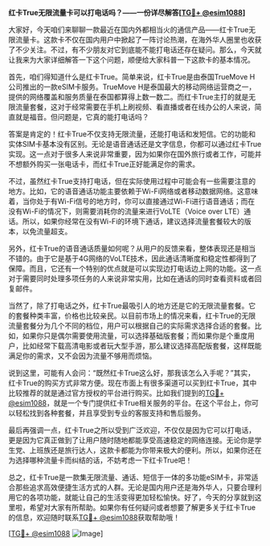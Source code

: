 **红卡True无限流量卡可以打电话吗？——一份详尽解答[[TG💪+ @esim1088](https://t.me/s/esim1088)]**

大家好，今天咱们来聊聊一款最近在国内外都相当火的通信产品——红卡True无限流量卡。这款卡不仅在国内用户中掀起了一阵讨论热潮，在海外华人圈里也收获了不少关注。不过，有不少朋友对它到底能不能打电话还存在疑问。那么，今天就让我来为大家详细解答一下这个问题，顺便给大家科普一下这款卡的基本情况。

首先，咱们得知道什么是红卡True。简单来说，红卡True是由泰国TrueMove H公司推出的一款eSIM卡服务。TrueMove H是泰国最大的移动网络运营商之一，提供的网络覆盖和服务质量在泰国都算得上数一数二。而红卡True主打的就是无限流量套餐，这对于经常需要在手机上刷视频、看直播或者在线办公的人来说，简直就是福音。但问题是，它真的能打电话吗？

答案是肯定的！红卡True不仅支持无限流量，还能打电话和发短信。它的功能和实体SIM卡基本没有区别。无论是语音通话还是文字信息，你都可以通过红卡True实现。这一点对于很多人来说非常重要，因为如果你在国外旅行或者工作，可能并不想额外购买一张电话卡，而红卡True正好能满足你的需求。

不过，虽然红卡True支持打电话，但在实际使用过程中可能会有一些需要注意的地方。比如，它的语音通话功能主要依赖于Wi-Fi网络或者移动数据网络。这意味着，当你处于有Wi-Fi信号的地方时，你可以直接通过Wi-Fi进行语音通话；而在没有Wi-Fi的情况下，则需要消耗你的流量来进行VoLTE（Voice over LTE）通话。所以，如果你经常在没有Wi-Fi的环境下通话，建议选择流量套餐较大的版本，以免流量超支。

另外，红卡True的语音通话质量如何呢？从用户的反馈来看，整体表现还是相当不错的。由于它是基于4G网络的VoLTE技术，因此通话清晰度和稳定性都得到了保障。而且，它还有一个特别的优点就是可以实现边打电话边上网的功能。这一点对于需要同时处理多项任务的人来说非常实用，比如在通话的同时查看资料或者回复邮件。

当然了，除了打电话之外，红卡True最吸引人的地方还是它的无限流量套餐。它的套餐种类丰富，价格也比较亲民。以目前市场上的情况来看，红卡True的无限流量套餐分为几个不同的档位，用户可以根据自己的实际需求选择合适的套餐。比如，如果你只是偶尔需要使用流量，可以选择基础版套餐；而如果你是个重度用户，比如经常下载高清电影或者玩大型手游，那么建议选择高配版套餐，这样既能满足你的需求，又不会因为流量不够用而烦恼。

说到这里，可能有人会问：“既然红卡True这么好，那我该怎么入手呢？”其实，红卡True的购买方式非常方便。现在市面上有很多渠道可以买到红卡True，其中比较推荐的就是通过官方授权的平台进行购买。比如我们提到的[TG💪+ @esim1088](https://t.me/s/esim1088)，就是一个专门提供红卡True相关服务的平台。在这个平台上，你可以轻松找到各种套餐，并且享受到专业的客服支持和售后服务。

最后再强调一点，红卡True之所以受到广泛欢迎，不仅仅是因为它可以打电话，更是因为它真正做到了让用户随时随地都能享受高速稳定的网络连接。无论你是学生党、上班族还是旅行达人，这款卡都能为你带来极大的便利。所以，如果你还在为选择哪种流量卡而纠结的话，不妨考虑一下红卡True吧！

总之，红卡True是一款集无限流量、通话、短信于一体的多功能eSIM卡，非常适合那些追求高效便捷生活方式的人群。无论是国内用户还是海外华人，只要合理利用它的各项功能，就能让自己的生活变得更加轻松愉快。好了，今天的分享就到这里啦，希望对大家有所帮助。如果你有任何疑问或者想要了解更多关于红卡True的信息，欢迎随时联系[TG💪+ @esim1088](https://t.me/s/esim1088)获取帮助哦！

[[TG💪+ @esim1088](https://t.me/s/esim1088) ![Image](https://i.postimg.cc/4NQfJmqS/Snipaste-2025-05-13-00-14-12.png)]